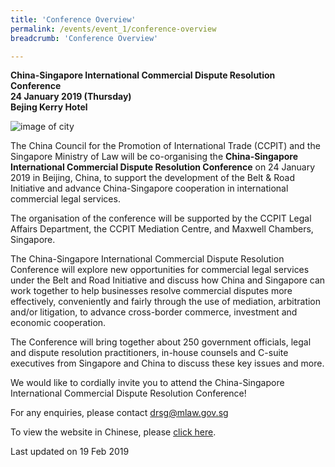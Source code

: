 ```yaml
---
title: 'Conference Overview'
permalink: /events/event_1/conference-overview
breadcrumb: 'Conference Overview'

---
```




**China-Singapore International Commercial Dispute Resolution Conference**  
**24 January 2019 (Thursday)**  
**Bejing Kerry Hotel**

![image of city](/images/events/1545207796547.jpg)

The China Council for the Promotion of International Trade (CCPIT) and the Singapore Ministry of Law will be co-organising the **China-Singapore International Commercial Dispute Resolution Conference** on 24 January 2019 in Beijing, China, to support the development of the Belt & Road Initiative and advance China-Singapore cooperation in international commercial legal services.
 
The organisation of the conference will be supported by the CCPIT Legal Affairs Department, the CCPIT Mediation Centre, and Maxwell Chambers, Singapore.
 
The China-Singapore International Commercial Dispute Resolution Conference will explore new opportunities for commercial legal services under the Belt and Road Initiative and discuss how China and Singapore can work together to help businesses resolve commercial disputes more effectively, conveniently and fairly through the use of mediation, arbitration and/or litigation, to advance cross-border commerce, investment and economic cooperation.
 
The Conference will bring together about 250 government officials, legal and dispute resolution practitioners, in-house counsels and C-suite executives from Singapore and China to discuss these key issues and more.
 
We would like to cordially invite you to attend the China-Singapore International Commercial Dispute Resolution Conference!


For any enquiries, please contact <drsg@mlaw.gov.sg>


To view the website in Chinese, please [click here](#). 



<p class="right-side-updated">Last updated on 19 Feb 2019 </p>
